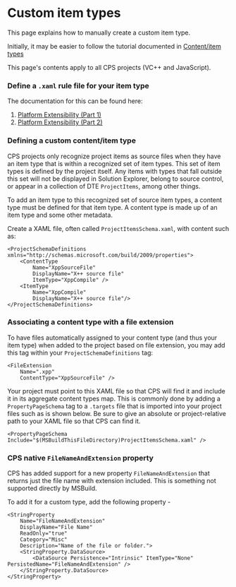 Custom item types
=================

This page explains how to manually create a custom item type.

Initially, it may be easier to follow the tutorial documented in [Content/item
types](../overview/contentitem_types.md)

This page's contents apply to all CPS projects (VC++ and JavaScript).

### Define a `.xaml` rule file for your item type

The documentation for this can be found here:

1. [Platform Extensibility (Part 1)](http://blogs.msdn.com/b/vsproject/archive/2009/06/10/platform-extensibility-part-1.aspx)
2. [Platform Extensibility (Part 2)](http://blogs.msdn.com/b/vsproject/archive/2009/06/18/platform-extensibility-part-2.aspx)

### Defining a custom content/item type

CPS projects only recognize project items as source files when they have
an item type that is within a recognized set of item types. This set of
item types is defined by the project itself. Any items with types that
fall outside this set will not be displayed in Solution Explorer, belong
to source control, or appear in a collection of DTE `ProjectItems`, among
other things.

To add an item type to this recognized set of source item types, a content
type must be defined for that item type. A content type is made up of an
item type and some other metadata.

Create a XAML file, often called `ProjectItemsSchema.xaml`, with content
such as:

    <ProjectSchemaDefinitions xmlns="http://schemas.microsoft.com/build/2009/properties">
        <ContentType
            Name="XppSourceFile" 
            DisplayName="X++ source file" 
            ItemType="XppCompile" />
        <ItemType 
            Name="XppCompile" 
            DisplayName="X++ source file"/>
    </ProjectSchemaDefinitions>

### Associating a content type with a file extension

To have files automatically assigned to your content type (and thus your
item type) when added to the project based on file extension, you may add
this tag within your `ProjectSchemaDefinitions` tag:

    <FileExtension 
        Name=".xpp" 
        ContentType="XppSourceFile" />

Your project must point to this XAML file so that CPS will find it and
include it in its aggregate content types map. This is commonly done by
adding a `PropertyPageSchema` tag to a `.targets` file that is imported into
your project files such as is shown below. Be sure to give an absolute or
project-relative path to your XAML file so that CPS can find it.

    <PropertyPageSchema Include="$(MSBuildThisFileDirectory)ProjectItemsSchema.xaml" />

### CPS native `FileNameAndExtension` property

CPS has added support for a new property `FileNameAndExtension` that
returns just the file name with extension included. This is something not
supported directly by MSBuild.

To add it for a custom type, add the following property -

    <StringProperty
        Name="FileNameAndExtension"
        DisplayName="File Name"
        ReadOnly="true"
        Category="Misc"
        Description="Name of the file or folder.">
        <StringProperty.DataSource>
            <DataSource Persistence="Intrinsic" ItemType="None" PersistedName="FileNameAndExtension" />
        </StringProperty.DataSource>
    </StringProperty>
